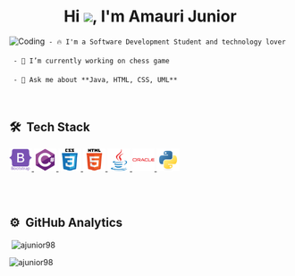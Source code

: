 <h1 align="center">Hi <img src="https://raw.githubusercontent.com/kaueMarques/kaueMarques/master/hi.gif" width="30px">, I'm Amauri Junior</h1>
<div>
     <img align="rigth" alt="Coding" width="100" height="100" src="https://media-exp1.licdn.com/dms/image/C4E22AQH4chJqro4GcA/feedshare-shrink_2048_1536/0/1641832410871?e=2147483647&v=beta&t=vVZyDtZY9l0rqXas0vlEe8BTDnfdjyL-Adn2u1zaMy8"
     
     - 🔥 I'm a Software Development Student and technology lover 

     - 🔭 I’m currently working on chess game

     - 💬 Ask me about **Java, HTML, CSS, UML**
</div>
<br><br>

## 🛠 &nbsp;Tech Stack
<p align="left"> <a href="https://getbootstrap.com" target="_blank" rel="noreferrer"> <img src="https://raw.githubusercontent.com/devicons/devicon/master/icons/bootstrap/bootstrap-plain-wordmark.svg" alt="bootstrap" width="40" height="40"/> </a> <a href="https://www.w3schools.com/cs/" target="_blank" rel="noreferrer"> <img src="https://raw.githubusercontent.com/devicons/devicon/master/icons/csharp/csharp-original.svg" alt="csharp" width="40" height="40"/> </a> <a href="https://www.w3schools.com/css/" target="_blank" rel="noreferrer"> <img src="https://raw.githubusercontent.com/devicons/devicon/master/icons/css3/css3-original-wordmark.svg" alt="css3" width="40" height="40"/> </a> <a href="https://www.w3.org/html/" target="_blank" rel="noreferrer"> <img src="https://raw.githubusercontent.com/devicons/devicon/master/icons/html5/html5-original-wordmark.svg" alt="html5" width="40" height="40"/> </a> <a href="https://www.java.com" target="_blank" rel="noreferrer"> <img src="https://raw.githubusercontent.com/devicons/devicon/master/icons/java/java-original.svg" alt="java" width="40" height="40"/> </a> <a href="https://www.oracle.com/" target="_blank" rel="noreferrer"> <img src="https://raw.githubusercontent.com/devicons/devicon/master/icons/oracle/oracle-original.svg" alt="oracle" width="40" height="40"/> </a> <a href="https://www.python.org" target="_blank" rel="noreferrer"> <img src="https://raw.githubusercontent.com/devicons/devicon/master/icons/python/python-original.svg" alt="python" width="40" height="40"/> </a> </p>
<br><br>

## ⚙️ &nbsp;GitHub Analytics

<p align="left">
<p>&nbsp;<img align="center" src="https://github-readme-stats.vercel.app/api?username=ajunior98&show_icons=true&locale=en" alt="ajunior98" /></p>
<p><img align="left" src="https://github-readme-stats.vercel.app/api/top-langs?username=ajunior98&show_icons=true&locale=en&layout=compact" alt="ajunior98" /></p>
</p>

<br><br>

